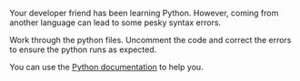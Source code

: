 Your developer friend has been learning Python. However, coming from another language can lead to some pesky syntax errors.

Work through the python files. Uncomment the code and correct the errors to ensure the python runs as expected.

You can use the [Python documentation](https://docs.python.org/3/) to help you.
